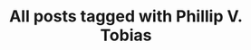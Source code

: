 ---
layout: tag
title: "All posts tagged with Phillip V. Tobias"
permalink: /weblog/tags/phillip-v-tobias/
taxonomy: Phillip V. Tobias
---